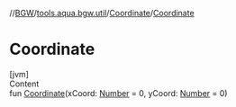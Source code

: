 //[BGW](../../../index.md)/[tools.aqua.bgw.util](../index.md)/[Coordinate](index.md)/[Coordinate](-coordinate.md)



# Coordinate  
[jvm]  
Content  
fun [Coordinate](-coordinate.md)(xCoord: [Number](https://kotlinlang.org/api/latest/jvm/stdlib/kotlin/-number/index.html) = 0, yCoord: [Number](https://kotlinlang.org/api/latest/jvm/stdlib/kotlin/-number/index.html) = 0)  



